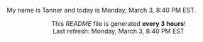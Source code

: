 My name is Tanner and today is Monday, March 3, 8:40 PM EST.

<p align="center">This <i>README</i> file is generated <b>every 3 hours</b>!</br>Last refresh: Monday, March 3, 8:40 PM EST<br /></p>
